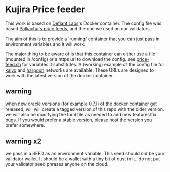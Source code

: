 # Kujira Price feeder
This work is based on [Defiant Labs](https://github.com/DefiantLabs/oracle-price-feeder)'s Docker container. 
The config file was based [Polkachu's price feeds](https://github.com/polkachu/cosmos-validators/blob/main/roles/support_price_feeder/templates/sei/mainnet.toml.j2), and the one we used on our validators.

The aim of this is to provide a 'running' container that you can just pass in environment variables and it will work.

The major thing to be aware of is that this container can either use a file (mounted in /config) or a https url to download the config. see [price-feed.sh](./price-feed.sh) for variables it substitutes.  A (working) example of the config file for [kaiyo](./kaiyo.toml) and  [harpoon](./harpoon.toml) networks are available. These URLs are designed to work with the latest version of the docker container.

## warning
when new oracle versions (for example 0.7.1) of the docker container get released, will will create a tagged version of this repo with the older version. 
we will also be modifying the toml file as needed to add new features/fix bugs. If you would prefer a stable version, please host the version you prefer somewhere.


## warning x2
we pass in a SEED as an environment variable. This seed should *not* be your validator wallet. It should be a wallet with a tiny bit of dust in it.. do not put your validator seed phrases anyone on the cloud.
